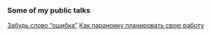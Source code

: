 ### Some of my public talks

[Забудь слово “ошибка”](https://www.youtube.com/watch?v=5iygkx-XfrY)
[Как параноику планировать свою работу](https://www.youtube.com/watch?v=SQ4NAOU5Jso)
